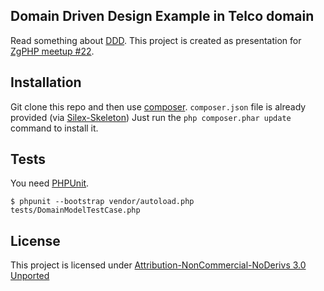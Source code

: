 ## Domain Driven Design Example in Telco domain


Read something about [DDD](http://en.wikipedia.org/wiki/Domain-driven_design).
This project is created as presentation for [ZgPHP meetup #22](http://zgphp.org/2013/06/zgphp-meetup-22/).

## Installation

Git clone this repo and then use [composer](http://getcomposer.org).
`composer.json` file is already provided (via [Silex-Skeleton](https://github.com/silexphp/Silex-Skeleton))
Just run the `php composer.phar update` command to install it.

## Tests

You need [PHPUnit](https://github.com/sebastianbergmann/phpunit).

    $ phpunit --bootstrap vendor/autoload.php tests/DomainModelTestCase.php

## License

This project is licensed under [Attribution-NonCommercial-NoDerivs 3.0 Unported](http://creativecommons.org/licenses/by-nc-nd/3.0/)
